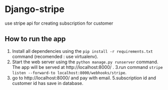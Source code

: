 # Django-stripe
use stripe api for creating subscription for customer

##  How to run the app
1. Install all dependencies using the `pip install -r requirements.txt` command (recomended : use virtualenv).
2. Start the web server using the `python manage.py runserver` command. The app will be served at http://localhost:8000/ .
3.run command `stripe listen --forward-to localhost:8000/webhooks/stripe`.
4. go to http://localhost:8000/ and pay with email.
5.subscription id and customer id has save in database.
